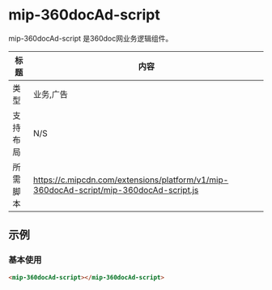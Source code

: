 ﻿# mip-360docAd-script

mip-360docAd-script 是360doc网业务逻辑组件。

标题|内容
----|----
类型|业务,广告
支持布局|N/S
所需脚本|https://c.mipcdn.com/extensions/platform/v1/mip-360docAd-script/mip-360docAd-script.js

## 示例

### 基本使用

```html
<mip-360docAd-script></mip-360docAd-script>
```

